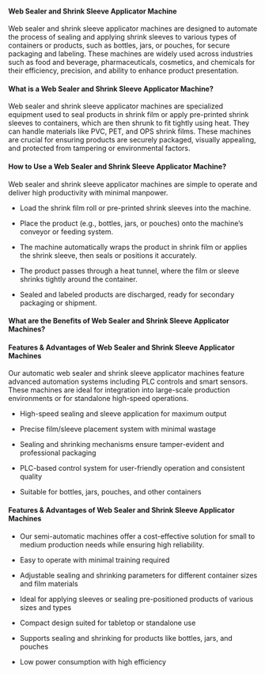 #### Web Sealer and Shrink Sleeve Applicator Machine

Web sealer and shrink sleeve applicator machines are designed to automate the process of sealing and applying shrink sleeves to various types of containers or products, such as bottles, jars, or pouches, for secure packaging and labeling. These machines are widely used across industries such as food and beverage, pharmaceuticals, cosmetics, and chemicals for their efficiency, precision, and ability to enhance product presentation. 

#### What is a Web Sealer and Shrink Sleeve Applicator Machine?

Web sealer and shrink sleeve applicator machines are specialized equipment used to seal products in shrink film or apply pre-printed shrink sleeves to containers, which are then shrunk to fit tightly using heat. They can handle materials like PVC, PET, and OPS shrink films. These machines are crucial for ensuring products are securely packaged, visually appealing, and protected from tampering or environmental factors.

#### How to Use a Web Sealer and Shrink Sleeve Applicator Machine?

Web sealer and shrink sleeve applicator machines are simple to operate and deliver high productivity with minimal manpower.

- Load the shrink film roll or pre-printed shrink sleeves into the machine.

- Place the product (e.g., bottles, jars, or pouches) onto the machine’s conveyor or feeding system.

- The machine automatically wraps the product in shrink film or applies the shrink sleeve, then seals or positions it accurately.

- The product passes through a heat tunnel, where the film or sleeve shrinks tightly around the container.

- Sealed and labeled products are discharged, ready for secondary packaging or shipment.

#### What are the Benefits of Web Sealer and Shrink Sleeve Applicator Machines?

#### Features & Advantages of Web Sealer  and Shrink Sleeve Applicator Machines

Our automatic web sealer and shrink sleeve applicator machines feature advanced automation systems including PLC controls and smart sensors. These machines are ideal for integration into large-scale production environments or for standalone high-speed operations.

- High-speed sealing and sleeve application for maximum output

- Precise film/sleeve placement system with minimal wastage

- Sealing and shrinking mechanisms ensure tamper-evident and professional packaging

- PLC-based control system for user-friendly operation and consistent quality

- Suitable for bottles, jars, pouches, and other containers

#### Features & Advantages of Web Sealer and Shrink Sleeve Applicator Machines

- Our semi-automatic machines offer a cost-effective solution for small to medium production needs while ensuring high reliability.

- Easy to operate with minimal training required

- Adjustable sealing and shrinking parameters for different container sizes and film materials

- Ideal for applying sleeves or sealing pre-positioned products of various sizes and types

- Compact design suited for tabletop or standalone use

- Supports sealing and shrinking for products like bottles, jars, and pouches

- Low power consumption with high efficiency